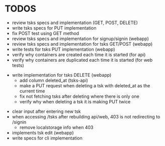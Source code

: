 # TODOS

* review tsks specs and implementation (GET, POST, DELETE)
* write tsks specs for PUT implementation
* fix POST test using GET method
* review tsks specs and implementation for signup/signin (webapp)
* review tsks specs and implementation for tsks GET/POST (webapp)
* write tests for tsks PUT implementation (webapp)
* verify why containers are created each time it is started (for api)
* verify why containers are duplicated each time it is started (for web tests)
+ write implementation for tsks DELETE (webapp)
    * add column deleted_at (tsks-api)
    * make a PUT request when deleting a tsk with deleted_at as the current time
    - fix not fetching tsks after deleting where there is only one
    - verify why when deleting a tsk it is making PUT twice
- clear input after entering new tsk
- when accessing /tsks after rebuilding api/web, 403 is not redirecting to /signin
    - remove localstorage info when 403
- implements tsk edit (webapp)
- write specs for cli implementation